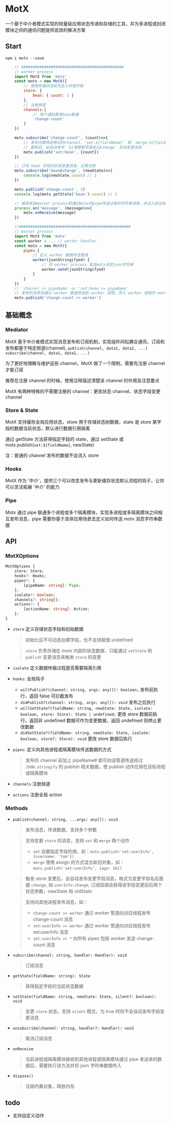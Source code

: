 # MotX

一个基于中介者模式实现的轻量级应用状态传递和存储的工具，并为多进程或封闭模块之间的通讯问题提供高效的解决方案

## Start

`npm i motx --save`

```javascript
    // #############################################
    // worker process
    import MotX from 'motx'
    const motx = new MotX({
        // 使用存储状态前先定义存储字段
        store: {
            bean: { count: 1 }
        },
        // 注册频道
        channels:[
            // 用户通知更改bean数量
            'change-count'
        ]
    })

    motx.subscribe('change-count', (count)=>{
        // 发布内置特定格式的channel，`set:${fieldName}` 和 `merge:${fieldName}`，可更新store状态
        // 更新后，会自动发布 `${被更新字段名}@change` 状态变更消息
        motx.publish('set:bean', {count})
    })

    // 订阅 bean 字段的状态变更消息，无需注册
    motx.subscribe('bean@change', (newState)=>{
        console.log(newState.count) // 2
    })

    motx.publish('change-count', 2)
    console.log(motx.getState('bean').count) // 2

    // 接收来自master process的通过motx的pipe传送过来的字符串消息，并注入到当前motx对象，当前motx将会发布相应消息
    process.on('message', (message)=>{
        motx.onReceive(message)
    })

    //#################################################
    // master process
    import MotX from 'motx'
    const worker = ... // worker handler
    const motx = new MotX({
        pipes:{
            // 定义 worker 数据传送管道
            worker(jsonStringifyed) {
                // 向 worker process 发送motx消息json字符串
                worker.send(jsonStringifyed)
            }
        }
    })
    // 'channel >> pipeName' or 'set:bean >> pipeName'
    // 发布的消息将通过 worker 管道传送到 worker 进程，传入 worker 进程的 motx.onRecieve 触发发布消息
    motx.publish('change-count >> worker')

```

## 基础概念

### Mediator

MotX 基于中介者模式实现消息发布和订阅机制，实现组件间松耦合通讯，订阅和发布都基于特定频道(channel), `publish(channel, data1, data2, ...)` `subscribe(channel, data1, data2, ...)`

为了更好地理解与维护这些 channel，MotX 做了一个限制，需要先注册 channel 才能订阅

推荐在注册 channel 的时候，使用注释描述清楚该 channel 的作用及注意要点

MotX 有两种特殊的不需要注册的 channel：更改状态 channel、状态字段变更 channel

### Store & State

MotX 支持缓存全局应用状态，store 用于存储状态树数据，state 是 store 某字段的数据当前状态，默认进行数据引用隔离

通过 getState 方法获得指定字段的 state，通过 setState 或 motx.publish(`set:${fieldName}`, newState)

注：普通的 channel 发布的数据不会流入 store

### Hooks

MotX 作为 '中介'，提供三个可以改变发布与更新缓存状态默认流程的钩子，让你可以灵活拓展 '中介' 的能力

### Pipe

Motx 通过 pipe 联通多个进程或多个隔离模块，实现多进程或多隔离模块之间相互发布消息，pipe 需要你基于具体应用场景去定义如何传送 motx 消息字符串数据

## API

### MotXOptions

```typescript
MotXOptions {
    store: Store;
    hooks?: Hooks;
    pipes?: {
        [pipeName: string]: Pipe;
    };
    isolate?: boolean;
    channels?: string[];
    actions?: {
        [actionName: string]: Action;
    };
}
```

-   `store` 定义存储状态字段和初始数据

    > 初始化后不可动态创建字段，也不支持赋值 undefined

    > `store` 负责存储在 motx 内部的状态数据，只能通过 `setState` 和 `publish` 变更消息来触发 `store` 的变更

-   `isolate` 定义数据传输过程是否需要隔离引用
-   `hooks`: 全局钩子
    -   `willPublish?(channel: string, args: any[]): boolean;` 发布前执行，返回 false 可拦截发布
    -   `didPublish?(channel: string, args: any[]): void` 发布之后执行
    -   `willSetState?(fieldName: string, newState: State, isolate: boolean, store: Store): State | undefined;` 更改 store 数据前执行，返回非 undefined 数据可作为变更数据，返回 undefined 则停止更改数据
    -   `didSetState?(fieldName: string, newState: State, isolate: boolean, store?: Store): void` 更改 store 数据后执行
-   `pipes`: 定义向其他进程或隔离模块传送数据的方式
    > 发布的 channel 前加上 pipeName# 即可向该管道传送经过`JSON.stringify` 的 publish 相关数据，使 publish 动作应用在目标进程或隔离模块
-   `channels` 注册频道
-   `actions` 注册全局 action

### Methods

-   `publish(channel: string, ...args: any[]): void`

    > 发布消息，传递数据，支持多个参数

    > 支持变更 `store` 的消息，支持 `set` 和 `merge` 两个动作
    >
    > -   `set` 设置指定字段的值，如：`motx.publish('set:userInfo', {username: 'tom'})`
    > -   `merge` 使用 assign 的方式混合新旧对象，如：`motx.publish('set:userInfo', {age: 16})`

    > 触发 store 变更后，会自动发布变更字段消息，格式为变更字段名后面接`:change`, 如 `userInfo:change`, 订阅回调会获得该字段变更前后两个状态参数，newState 和 oldState

    > 支持向其他进程发布消息，如：
    >
    > -   `change-count >> worker` 通过 worker 管道向对应线程发布 change-count 消息
    > -   `set:userInfo >> worker` 通过 worker 管道向对应线程发布 set:userInfo 消息
    > -   `set:userInfo >> *` 向所有 pipes 包括 worker 发送 change-count 消息

-   `subscribe(channel: string, handler: Handler): void`
    > 订阅消息
-   `getState(fieldName: string): State`
    > 获得指定字段的当前状态数据
-   `setState(fieldName: string, newState: State, silent?: boolean): void`
    > 变更 `store` 状态，支持 `silent` 模式，为 true 时将不会自动发布字段变更消息
-   `unsubscribe(channel: string, handler?: Handler): void`
    > 取消订阅消息
-   `onReceive`
    > 当前进程或隔离模块接收到其他进程或隔离模块通过 pipe 发送来的数据后，需要执行该方法并将 json 字符串数据传入
-   `dispose()`
    > 注销内置对象，释放内存

## todo

-   支持自定义动作
